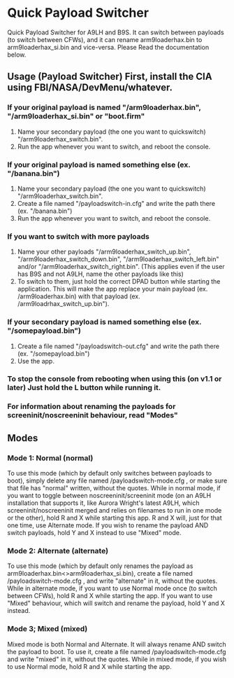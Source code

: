 # Quick Payload Switcher

Quick Payload Switcher for A9LH and B9S. It can switch between payloads (to switch between CFWs), and it can rename arm9loaderhax.bin to arm9loaderhax_si.bin and vice-versa. Please Read the documentation below.

## Usage (Payload Switcher) First, install the CIA using FBI/NASA/DevMenu/whatever.

### If your original payload is named "/arm9loaderhax.bin", "/arm9loaderhax_si.bin" or "boot.firm" 
1) Name your secondary payload (the one you want to quickswitch) "/arm9loaderhax_switch.bin". 
2) Run the app whenever you want to switch, and reboot the console.

### If your original payload is named something else (ex. "/banana.bin") 
1) Name your secondary payload (the one you want to quickswitch) "/arm9loaderhax_switch.bin". 
2) Create a file named "/payloadswitch-in.cfg" and write the path there (ex. "/banana.bin") 
3) Run the app whenever you want to switch, and reboot the console.

### If you want to switch with more payloads 
1) Name your other payloads "/arm9loaderhax_switch_up.bin", "/arm9loaderhax_switch_down.bin", "/arm9loaderhax_switch_left.bin" and/or "/arm9loaderhax_switch_right.bin". (This applies even if the user has B9S and not A9LH, name the other payloads like this)
2) To switch to them, just hold the correct DPAD button while starting the application. This will make the app replace your main payload (ex. /arm9loaderhax.bin) with that payload (ex. /arm9loadrhax_switch_up.bin").

### If your secondary payload is named something else (ex. "/somepayload.bin") 
1) Create a file named "/payloadswitch-out.cfg" and write the path there (ex. "/somepayload.bin") 
2) Use the app.

### To stop the console from rebooting when using this (on v1.1 or later) Just hold the L button while running it.

### For information about renaming the payloads for screeninit/noscreeninit behaviour, read "Modes"

## Modes

### Mode 1: Normal (normal) 
To use this mode (which by default only switches between payloads to boot), simply delete any file named /payloadswitch-mode.cfg , or make sure that file has "normal" written, without the quotes. While in normal mode, if you want to toggle between noscreeninit/screeninit mode (on an A9LH installation that supports it, like Aurora Wright's latest A9LH, which screeninit/noscreeninit merged and relies on filenames to run in one mode or the other), hold R and X while starting this app. R and X will, just for that one time, use Alternate mode. If you wish to rename the payload AND switch payloads, hold Y and X instead to use "Mixed" mode. 
### Mode 2: Alternate (alternate) 
To use this mode (which by default only renames the payload as arm9loaderhax.bin<>arm9loaderhax_si.bin), create a file named /payloadswitch-mode.cfg , and write "alternate" in it, without the quotes. While in alternate mode, if you want to use Normal mode once (to switch between CFWs), hold R and X while starting the app. If you want to use "Mixed" behaviour, which will switch and rename the payload, hold Y and X instead. 
### Mode 3; Mixed (mixed) 
Mixed mode is both Normal and Alternate. It will always rename AND switch the payload to boot. To use it, create a file named /payloadswitch-mode.cfg and write "mixed" in it, without the quotes. While in mixed mode, if you wish to use Normal mode, hold R and X while starting the app.
